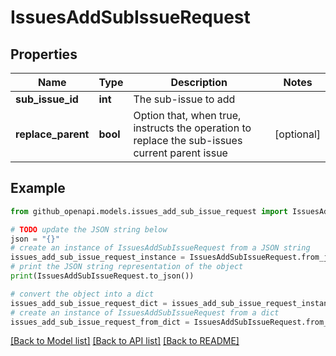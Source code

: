# IssuesAddSubIssueRequest


## Properties

Name | Type | Description | Notes
------------ | ------------- | ------------- | -------------
**sub_issue_id** | **int** | The sub-issue to add | 
**replace_parent** | **bool** | Option that, when true, instructs the operation to replace the sub-issues current parent issue | [optional] 

## Example

```python
from github_openapi.models.issues_add_sub_issue_request import IssuesAddSubIssueRequest

# TODO update the JSON string below
json = "{}"
# create an instance of IssuesAddSubIssueRequest from a JSON string
issues_add_sub_issue_request_instance = IssuesAddSubIssueRequest.from_json(json)
# print the JSON string representation of the object
print(IssuesAddSubIssueRequest.to_json())

# convert the object into a dict
issues_add_sub_issue_request_dict = issues_add_sub_issue_request_instance.to_dict()
# create an instance of IssuesAddSubIssueRequest from a dict
issues_add_sub_issue_request_from_dict = IssuesAddSubIssueRequest.from_dict(issues_add_sub_issue_request_dict)
```
[[Back to Model list]](../README.md#documentation-for-models) [[Back to API list]](../README.md#documentation-for-api-endpoints) [[Back to README]](../README.md)


